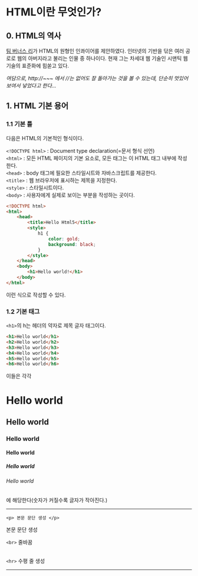 HTML이란 무엇인가?
==================
## 0. HTML의 역사
[팀 버너스 리](https://ko.wikipedia.org/wiki/팀_버너스리)가 HTML의 원형인 인콰이어를 제안하였다.
인터넷의 기반을 닦은 여러 공로로 웹의 아버지라고 불리는 인물 중 하나이다.
현재 그는 차세대 웹 기술인 시맨틱 웹 기술의 표준화에 힘쏟고 있다.

_여담으로, http://~~~ 에서 //는 없어도 잘 돌아가는 것을 볼 수 있는데, 단순히 멋있어보여서 넣었다고 한다..._

## 1. HTML 기본 용어
### 1.1 기본 틀
다음은 HTML의 기본적인 형식이다.

`<!DOCTYPE html>` : Document type declaration(=문서 형식 선언)   
`<html>` : 모든 HTML 페이지의 기본 요소로, 모든 태그는 이 HTML 태그 내부에 작성한다.   
`<head>` : body 태그에 필요한 스타일시트와 자바스크립트를 제공한다.   
`<title>` : 웹 브라우저에 표시하는 제목을 지정한다.   
`<style>` : 스타일시트이다.   
`<body>` : 사용자에게 실제로 보이는 부분을 작성하는 곳이다.   

```html
<!DOCTYPE html>
<html>
    <head>
        <title>Hello Html5</title>
        <style>
            h1 {
                color: gold;
                background: black;
            }
        </style>
    </head>
    <body>
        <h1>Hello world!</h1>
    </body>
</html>
```
이런 식으로 작성할 수 있다.
### 1.2 기본 태그

`<h1>`의 h는 헤더의 약자로 제목 글자 태그이다.
```html
<h1>Hello world</h1>
<h2>Hello world</h2>
<h3>Hello world</h3>
<h4>Hello world</h4>
<h5>Hello world</h5>
<h6>Hello world</h6>
```
이들은 각각

<h1>Hello world</h1>
<h2>Hello world</h2>
<h3>Hello world</h3>
<h4>Hello world</h4>
<h5>Hello world</h5>
<h6>Hello world</h6>
에 해당한다(숫자가 커질수록 글자가 작아진다.)   
<hr>

` <p> 본문 문단 생성 </p> `   
<p> 본문 문단 생성 </p>

` <br> ` 줄바꿈   
<br>

` <hr> ` 수평 줄 생성   
<hr>